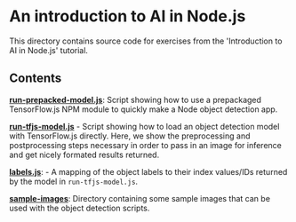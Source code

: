 # An introduction to AI in Node.js

This directory contains source code for exercises from the 'Introduction to AI in Node.js' tutorial.

## Contents

**[run-prepacked-model.js](./run-prepacked-model.js)**: Script showing how to use a prepackaged
TensorFlow.js NPM module to quickly make a Node object detection app.

**[run-tfjs-model.js](./run-tfjs-model.js)** - Script showing how to load an object detection
model with TensorFlow.js directly. Here, we show the preprocessing and postprocessing steps
necessary in order to pass in an image for inference and get nicely formated results returned.

**[labels.js](./labels.js)**: - A mapping of the object labels to their index values/IDs
returned by the model in `run-tfjs-model.js`.

**[sample-images](./sample-images)**: Directory containing some sample images that can be used
with the object detection scripts.
